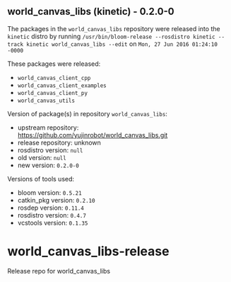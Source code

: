 ## world_canvas_libs (kinetic) - 0.2.0-0

The packages in the `world_canvas_libs` repository were released into the `kinetic` distro by running `/usr/bin/bloom-release --rosdistro kinetic --track kinetic world_canvas_libs --edit` on `Mon, 27 Jun 2016 01:24:10 -0000`

These packages were released:
- `world_canvas_client_cpp`
- `world_canvas_client_examples`
- `world_canvas_client_py`
- `world_canvas_utils`

Version of package(s) in repository `world_canvas_libs`:

- upstream repository: https://github.com/yujinrobot/world_canvas_libs.git
- release repository: unknown
- rosdistro version: `null`
- old version: `null`
- new version: `0.2.0-0`

Versions of tools used:

- bloom version: `0.5.21`
- catkin_pkg version: `0.2.10`
- rosdep version: `0.11.4`
- rosdistro version: `0.4.7`
- vcstools version: `0.1.35`


# world_canvas_libs-release
Release repo for world_canvas_libs
